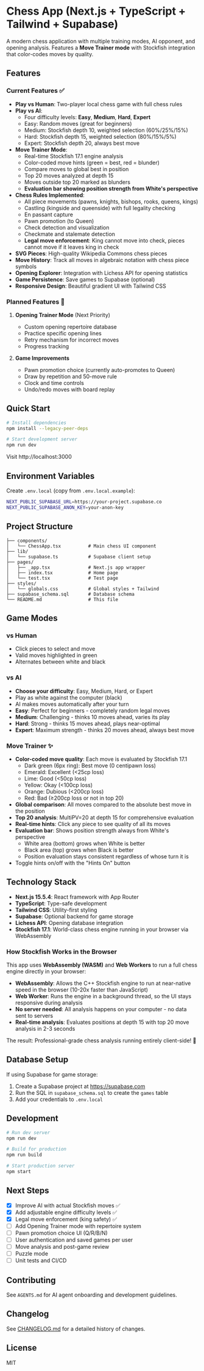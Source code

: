 # Chess App (Next.js + TypeScript + Tailwind + Supabase)

A modern chess application with multiple training modes, AI opponent, and opening analysis. Features a **Move Trainer mode** with Stockfish integration that color-codes moves by quality.

## Features

### Current Features ✅
- **Play vs Human**: Two-player local chess game with full chess rules
- **Play vs AI**: 
  - Four difficulty levels: **Easy**, **Medium**, **Hard**, **Expert**
  - Easy: Random moves (great for beginners)
  - Medium: Stockfish depth 10, weighted selection (60%/25%/15%)
  - Hard: Stockfish depth 15, weighted selection (80%/15%/5%)
  - Expert: Stockfish depth 20, always best move
- **Move Trainer Mode**: 
  - Real-time Stockfish 17.1 engine analysis
  - Color-coded move hints (green = best, red = blunder)
  - Compare moves to global best in position
  - Top 20 moves analyzed at depth 15
  - Moves outside top 20 marked as blunders
  - **Evaluation bar showing position strength from White's perspective**
- **Chess Rules Implemented**:
  - All piece movements (pawns, knights, bishops, rooks, queens, kings)
  - Castling (kingside and queenside) with full legality checking
  - En passant capture
  - Pawn promotion (to Queen)
  - Check detection and visualization
  - Checkmate and stalemate detection
  - **Legal move enforcement**: King cannot move into check, pieces cannot move if it leaves king in check
- **SVG Pieces**: High-quality Wikipedia Commons chess pieces
- **Move History**: Track all moves in algebraic notation with chess piece symbols
- **Opening Explorer**: Integration with Lichess API for opening statistics
- **Game Persistence**: Save games to Supabase (optional)
- **Responsive Design**: Beautiful gradient UI with Tailwind CSS

### Planned Features 🚧
1. **Opening Trainer Mode** (Next Priority)
   - Custom opening repertoire database
   - Practice specific opening lines
   - Retry mechanism for incorrect moves
   - Progress tracking

2. **Game Improvements**
   - Pawn promotion choice (currently auto-promotes to Queen)
   - Draw by repetition and 50-move rule
   - Clock and time controls
   - Undo/redo moves with board replay

## Quick Start

```bash
# Install dependencies
npm install --legacy-peer-deps

# Start development server
npm run dev
```

Visit http://localhost:3000

## Environment Variables

Create `.env.local` (copy from `.env.local.example`):

```bash
NEXT_PUBLIC_SUPABASE_URL=https://your-project.supabase.co
NEXT_PUBLIC_SUPABASE_ANON_KEY=your-anon-key
```

## Project Structure

```
├── components/
│   └── ChessApp.tsx          # Main chess UI component
├── lib/
│   └── supabase.ts           # Supabase client setup
├── pages/
│   ├── _app.tsx              # Next.js app wrapper
│   ├── index.tsx             # Home page
│   └── test.tsx              # Test page
├── styles/
│   └── globals.css           # Global styles + Tailwind
├── supabase_schema.sql       # Database schema
└── README.md                 # This file
```

## Game Modes

### vs Human
- Click pieces to select and move
- Valid moves highlighted in green
- Alternates between white and black

### vs AI
- **Choose your difficulty**: Easy, Medium, Hard, or Expert
- Play as white against the computer (black)
- AI makes moves automatically after your turn
- **Easy**: Perfect for beginners - completely random legal moves
- **Medium**: Challenging - thinks 10 moves ahead, varies its play
- **Hard**: Strong - thinks 15 moves ahead, plays near-optimal
- **Expert**: Maximum strength - thinks 20 moves ahead, always best move

### Move Trainer ✨
- **Color-coded move quality**: Each move is evaluated by Stockfish 17.1
  - Dark green (6px ring): Best move (0 centipawn loss)
  - Emerald: Excellent (<25cp loss)
  - Lime: Good (<50cp loss)
  - Yellow: Okay (<100cp loss)
  - Orange: Dubious (<200cp loss)
  - Red: Bad (≥200cp loss or not in top 20)
- **Global comparison**: All moves compared to the absolute best move in the position
- **Top 20 analysis**: MultiPV=20 at depth 15 for comprehensive evaluation
- **Real-time hints**: Click any piece to see quality of all its moves
- **Evaluation bar**: Shows position strength always from White's perspective
  - White area (bottom) grows when White is better
  - Black area (top) grows when Black is better
  - Position evaluation stays consistent regardless of whose turn it is
- Toggle hints on/off with the "Hints On" button

## Technology Stack

- **Next.js 15.5.4**: React framework with App Router
- **TypeScript**: Type-safe development
- **Tailwind CSS**: Utility-first styling
- **Supabase**: Optional backend for game storage
- **Lichess API**: Opening database integration
- **Stockfish 17.1**: World-class chess engine running in your browser via WebAssembly

### How Stockfish Works in the Browser

This app uses **WebAssembly (WASM)** and **Web Workers** to run a full chess engine directly in your browser:

- **WebAssembly**: Allows the C++ Stockfish engine to run at near-native speed in the browser (10-20x faster than JavaScript)
- **Web Worker**: Runs the engine in a background thread, so the UI stays responsive during analysis
- **No server needed**: All analysis happens on your computer - no data sent to servers
- **Real-time analysis**: Evaluates positions at depth 15 with top 20 move analysis in 2-3 seconds

The result: Professional-grade chess analysis running entirely client-side! 🚀

## Database Setup

If using Supabase for game storage:

1. Create a Supabase project at https://supabase.com
2. Run the SQL in `supabase_schema.sql` to create the `games` table
3. Add your credentials to `.env.local`

## Development

```bash
# Run dev server
npm run dev

# Build for production
npm run build

# Start production server
npm start
```

## Next Steps

- [x] Improve AI with actual Stockfish moves ✅
- [x] Add adjustable engine difficulty levels ✅
- [x] Legal move enforcement (king safety) ✅
- [ ] Add Opening Trainer mode with repertoire system
- [ ] Pawn promotion choice UI (Q/R/B/N)
- [ ] User authentication and saved games per user
- [ ] Move analysis and post-game review
- [ ] Puzzle mode
- [ ] Unit tests and CI/CD

## Contributing

See `AGENTS.md` for AI agent onboarding and development guidelines.

## Changelog

See [CHANGELOG.md](./CHANGELOG.md) for a detailed history of changes.

## License

MIT
